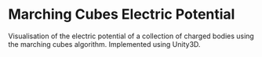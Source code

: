 # Marching Cubes Electric Potential

Visualisation of the electric potential of a collection of charged bodies using the marching cubes algorithm. Implemented using Unity3D.
